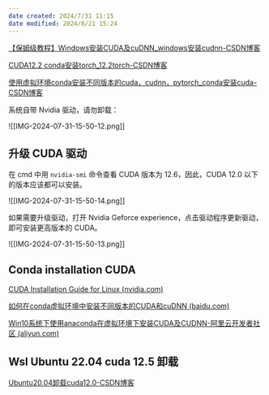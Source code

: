 ```yaml
---
date created: 2024/7/31 11:15
date modified: 2024/8/21 15:24
---
```


[【保姆级教程】Windows安装CUDA及cuDNN_windows安装cudnn-CSDN博客](https://blog.csdn.net/qq_40968179/article/details/128996692)

[CUDA12.2 conda安装torch_12.2torch-CSDN博客](https://blog.csdn.net/XXXTOWER/article/details/135139310)

[使用虚拟环境conda安装不同版本的cuda，cudnn，pytorch_conda安装cuda-CSDN博客](https://blog.csdn.net/qq_42537872/article/details/132322398)

系统自带 Nvidia 驱动，请勿卸载：

![[IMG-2024-07-31-15-50-12.png]]

## 升级 CUDA 驱动

在 cmd 中用 `nvidia-smi` 命令查看 CUDA 版本为 12.6，因此，CUDA 12.0 以下的版本应该都可以安装。

![[IMG-2024-07-31-15-50-14.png]]

如果需要升级驱动，打开 Nvidia Geforce experience，点击驱动程序更新驱动，即可安装更高版本的 CUDA。

![[IMG-2024-07-31-15-50-13.png]]

## Conda installation CUDA

[CUDA Installation Guide for Linux (nvidia.com)](https://docs.nvidia.com/cuda/cuda-installation-guide-linux/index.html#conda-overview)

[如何在conda虚拟环境中安装不同版本的CUDA和cuDNN (baidu.com)](https://cloud.baidu.com/article/3173953)

[Win10系统下使用anaconda在虚拟环境下安装CUDA及CUDNN-阿里云开发者社区 (aliyun.com)](https://developer.aliyun.com/article/1209157)

## Wsl Ubuntu 22.04 cuda 12.5 卸载

[Ubuntu20.04卸载cuda12.0-CSDN博客](https://blog.csdn.net/weixin_44405843/article/details/129816716)
